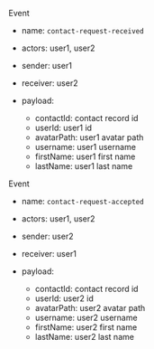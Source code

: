 Event

- name: `contact-request-received`
- actors: user1, user2
- sender: user1
- receiver: user2
- payload:

  - contactId: contact record id
  - userId: user1 id
  - avatarPath: user1 avatar path
  - username: user1 username
  - firstName: user1 first name
  - lastName: user1 last name

Event

- name: `contact-request-accepted`
- actors: user1, user2
- sender: user2
- receiver: user1
- payload:

  - contactId: contact record id
  - userId: user2 id
  - avatarPath: user2 avatar path
  - username: user2 username
  - firstName: user2 first name
  - lastName: user2 last name
